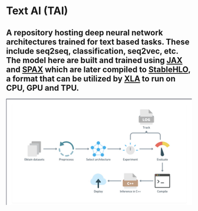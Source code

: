 # Text AI (TAI)

A repository hosting deep neural network architectures trained for text based tasks. These include seq2seq, classification, seq2vec, etc.
The model here are built and trained using [JAX](https://github.com/google/jax) and [SPAX](https://github.com/svarunid/spax) which are later compiled to [StableHLO](https://github.com/openxla/stablehlo), a format that can be utilized by [XLA](https://www.tensorflow.org/xla) to run on CPU, GPU and TPU.
---
![pipeline](./img/pipeline.png)
